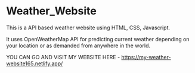 # Weather_Website
This is a API based weather website using HTML, CSS, Javascript. 

It uses OpenWeatherMap API for predicting current weather depending on your location or as demanded from anywhere in the world.

YOU CAN GO AND VISIT MY WEBSITE HERE - 
https://my-weather-website165.netlify.app/
